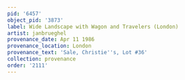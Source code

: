 ```yaml
---
pid: '6457'
object_pid: '3873'
label: Wide Landscape with Wagon and Travelers (London)
artist: janbrueghel
provenance_date: Apr 11 1986
provenance_location: London
provenance_text: 'Sale, Christie''s, Lot #36'
collection: provenance
order: '2111'
---
```

